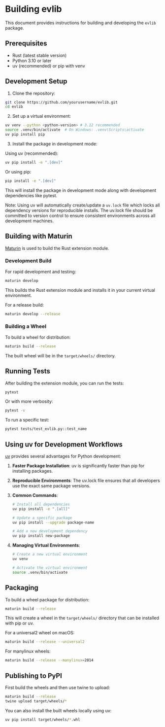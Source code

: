 # Building evlib

This document provides instructions for building and developing the `evlib` package.

## Prerequisites

- Rust (latest stable version)
- Python 3.10 or later
- uv (recommended) or pip with venv

## Development Setup

1. Clone the repository:

```bash
git clone https://github.com/yourusername/evlib.git
cd evlib
```

2. Set up a virtual environment:

```bash
uv venv --python <python-version> # 3.12 recommended
source .venv/bin/activate  # On Windows: .venv\Scripts\activate
uv pip install pip
```

3. Install the package in development mode:

Using uv (recommended):

```bash
uv pip install -e ".[dev]"
```

Or using pip:

```bash
pip install -e ".[dev]"
```

This will install the package in development mode along with development
dependencies like pytest.

Note: Using uv will automatically create/update a `uv.lock` file which locks all
dependency versions for reproducible installs. The uv.lock file should be
committed to version control to ensure consistent environments across all
development machines.

## Building with Maturin

[Maturin](https://github.com/PyO3/maturin) is used to build the Rust extension module.

### Development Build

For rapid development and testing:

```bash
maturin develop
```

This builds the Rust extension module and installs it in your current virtual
environment.

For a release build:

```bash
maturin develop --release
```

### Building a Wheel

To build a wheel for distribution:

```bash
maturin build --release
```

The built wheel will be in the `target/wheels/` directory.

## Running Tests

After building the extension module, you can run the tests:

```bash
pytest
```

Or with more verbosity:

```bash
pytest -v
```

To run a specific test:

```bash
pytest tests/test_evlib.py::test_name
```

## Using uv for Development Workflows

[uv](https://github.com/astral-sh/uv) provides several advantages for Python development:

1. **Faster Package Installation**: uv is significantly faster than pip for
   installing packages.

2. **Reproducible Environments**: The uv.lock file ensures that all developers
   use the exact same package versions.

3. **Common Commands**:

   ```bash
   # Install all dependencies
   uv pip install -e ".[all]"

   # Update a specific package
   uv pip install --upgrade package-name

   # Add a new development dependency
   uv pip install new-package
   ```

4. **Managing Virtual Environments**:

   ```bash
   # Create a new virtual environment
   uv venv

   # Activate the virtual environment
   source .venv/bin/activate
   ```

## Packaging

To build a wheel package for distribution:

```bash
maturin build --release
```

This will create a wheel in the `target/wheels/` directory that can be installed
with pip or uv.

For a universal2 wheel on macOS:

```bash
maturin build --release --universal2
```

For manylinux wheels:

```bash
maturin build --release --manylinux=2014
```

## Publishing to PyPI

First build the wheels and then use twine to upload:

```bash
maturin build --release
twine upload target/wheels/*
```

You can also install the built wheels locally using uv:

```bash
uv pip install target/wheels/*.whl
```
